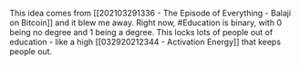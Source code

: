 This idea comes from [[202103291336 - The Episode of Everything - Balaji on Bitcoin]] and it blew me away. Right now, #Education is binary, with 0 being no degree and 1 being a degree. This locks lots of people out of education - like a high [[032920212344 - Activation Energy]] that keeps people out. 